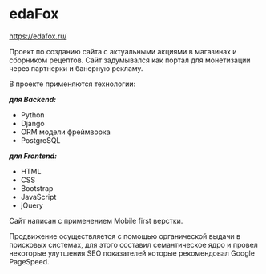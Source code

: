 # edaFox

https://edafox.ru/

Проект по созданию сайта с актуальными акциями в магазинах и сборником рецептов. Сайт задумывался как портал для монетизации через партнерки и банерную рекламу.

В проекте применяются технологии:

***для Backend:***
- Python
- Django
- ORM модели фреймворка
- PostgreSQL

***для Frontend:***
- HTML
- CSS
- Bootstrap
- JavaScript
- jQuery 

Сайт написан с применением Mobile first верстки.

Продвижение осуществляется с помощью органической выдачи в поисковых системах, для этого составил семантическое ядро и провел некоторые улутшения SEO показателей которые рекомендовал Google PageSpeed. 
